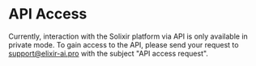 # API Access

Currently, interaction with the Solixir platform via API is only available in private mode. To gain access to the API, please send your request to support@elixir-ai.pro with the subject "API access request".
